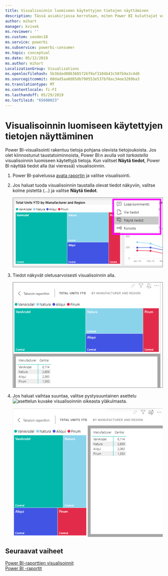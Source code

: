 ```yaml
---
title: Visualisoinnin luomiseen käytettyjen tietojen näyttäminen
description: Tässä asiakirjassa kerrotaan, miten Power BI kuluttajat voivat ”nähdä” visualisoinnin luomiseen käytetyt tiedot.
author: mihart
manager: kvivek
ms.reviewer: ''
ms.custom: seodec18
ms.service: powerbi
ms.subservice: powerbi-consumer
ms.topic: conceptual
ms.date: 05/12/2019
ms.author: mihart
LocalizationGroup: Visualizations
ms.openlocfilehash: 5b36ded0863685726f9af3104b43c507b9a3c4d0
ms.sourcegitcommit: 60dad5aa0d85db790553e537bf8ac34ee3289ba3
ms.translationtype: MT
ms.contentlocale: fi-FI
ms.lasthandoff: 05/29/2019
ms.locfileid: "65608023"
---
```

# <a name="show-the-data-that-was-used-to-create-the-visual"></a>Visualisoinnin luomiseen käytettyjen tietojen näyttäminen

Power BI-visualisointi rakentuu tietoja pohjana olevista tietojoukoista. Jos olet kiinnostunut taustatoiminnoista, Power BI:n avulla voit *tarkastella* visualisoinnin luomiseen käytettyjä tietoja. Kun valitset **Näytä tiedot**, Power BI näyttää tiedot alla (tai vieressä) visualisoinnin.


1. Power BI-palvelussa [avata raportin](end-user-report-open.md) ja valitse visualisointi.  
2. Jos haluat tuoda visualisoinnin taustalla olevat tiedot näkyviin, valitse kolme pistettä (...) ja valitse **Näytä tiedot**.
   
   ![valitse Näytä tiedot](./media/end-user-show-data/power-bi-explore-show-data-newer.png)
3. Tiedot näkyvät oletusarvoisesti visualisoinnin alla.
   
   ![visualisointi ja tietojen pystysuuntainen näyttö](./media/end-user-show-data/power-bi-show-data-new.png)

4. Jos haluat vaihtaa suuntaa, valitse pystysuuntainen asettelu ![asettelun kuvake](media/end-user-show-data/power-bi-vertical-icon-new.png) visualisoinnin oikeasta yläkulmasta.
   
   ![visualisointi ja tietojen vaakasuuntainen näyttö](./media/end-user-show-data/power-bi-show-data-rotate.png)

## <a name="next-steps"></a>Seuraavat vaiheet
[Power BI-raporttien visualisoinnit](../visuals/power-bi-report-visualizations.md)    
[Power BI -raportit](end-user-reports.md)    
